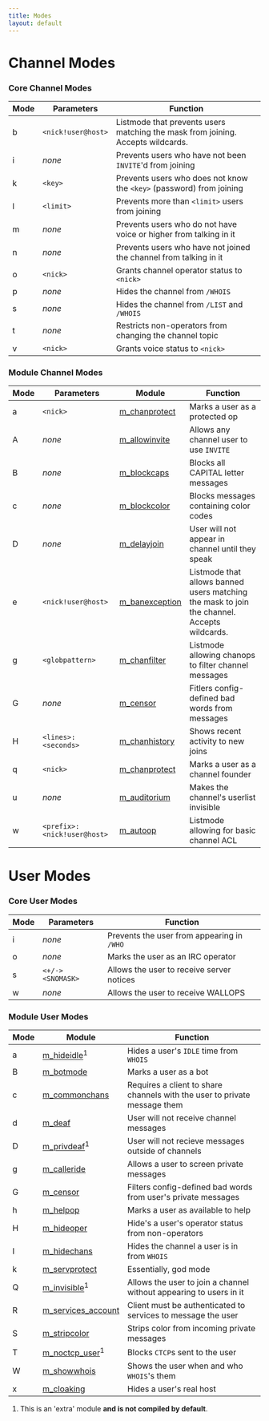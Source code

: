 ```yaml
---
title: Modes
layout: default
---
```


# Channel Modes

### Core Channel Modes

Mode | Parameters | Function
---- | ---------- | --------	
b    | `<nick!user@host>`   | Listmode that prevents users matching the mask from joining. Accepts wildcards.
i    | *none*     | Prevents users who have not been `INVITE`'d from joining
k    | `<key>`    | Prevents users who does not know the `<key>` (password) from joining
l    | `<limit>`  | Prevents more than `<limit>` users from joining
m    | *none*     | Prevents users who do not have voice or higher from talking in it
n    | *none*     | Prevents users who have not joined the channel from talking in it
o    | `<nick>`   | Grants channel operator status to `<nick>`
p    | *none*     | Hides the channel from `/WHOIS`
s    | *none*     | Hides the channel from `/LIST` and `/WHOIS`
t    | *none*     | Restricts non-operators from changing the channel topic
v    | `<nick>`   | Grants voice status to `<nick>`

### Module Channel Modes

Mode | Parameters | Module | Function
---- | ---------- | ------ | --------
a    | `<nick>`   | [m_chanprotect](../../Modules/2.0/chanprotect.md) | Marks a user as a protected op
A    | *none*     | [m_allowinvite](../../Modules/2.0/allowinvite.md) | Allows any channel user to use `INVITE`
B    | *none*     | [m_blockcaps](../../Modules/2.0/blockcaps.md) | Blocks all CAPITAL letter messages
c    | *none*     | [m_blockcolor](../../Modules/2.0/blockcolor.md) | Blocks messages containing color codes
D    | *none*     | [m_delayjoin](../../Modules/2.0/delayjoin.md) | User will not appear in channel until they speak
e    | `<nick!user@host>` | [m_banexception](../../Modules/2.0/banexception.md) | Listmode that allows banned users matching the mask to join the channel. Accepts wildcards.
g    | `<globpattern>` | [m_chanfilter](../../Modules/2.0/chanfilter.md) | Listmode allowing chanops to filter channel messages
G    | *none*     | [m_censor](../../Modules/2.0/censor.md) | Fitlers config-defined bad words from messages
H    | `<lines>:<seconds>` | [m_chanhistory](../../Modules/2.0/chanhistory.md) | Shows recent activity to new joins
q    | `<nick>`   | [m_chanprotect](../../Modules/2.0/chanprotect.md) | Marks a user as a channel founder
u    | *none*     | [m_auditorium](../../Modules/2.0/auditorium.md) | Makes the channel's userlist invisible
w    | `<prefix>:<nick!user@host>` | [m_autoop](../../Modules/2.0/autoop.md) | Listmode allowing for basic channel ACL


# User Modes

### Core User Modes

Mode | Parameters  | Function
---- | ----------- | --------	
i    | *none*      | Prevents the user from appearing in `/WHO`
o    | *none*      | Marks the user as an IRC operator
s    | `<+/-><SNOMASK>` | Allows the user to receive server notices
w    | *none*      | Allows the user to receive WALLOPS

### Module User Modes

Mode | Module | Function
---- | ------ | --------
a    | [m_hideidle](../../Modules/2.0/hideidle.md)<sup>1</sup> | Hides a user's `IDLE` time from `WHOIS`
B    | [m_botmode](../../Modules/2.0/botmode.md)  | Marks a user as a bot
c    | [m_commonchans](../../Modules/2.0/commonchans.md) | Requires a client to share channels with the user to private message them
d    | [m_deaf](../../Modules/2.0/deaf.md) | User will not receive channel messages
D    | [m_privdeaf](../../Modules/2.0/extras/privdeaf.md)<sup>1</sup> | User will not recieve messages outside of channels
g    | [m_calleride](../../Modules/2.0/callerid.md) | Allows a user to screen private messages
G    | [m_censor](../../Modules/2.0/censor.md)    | Filters config-defined bad words from user's private messages
h    | [m_helpop](../../Modules/2.0/helpop.md) | Marks a user as available to help
H    | [m_hideoper](../../Modules/2.0/hideoper.md) | Hide's a user's operator status from non-operators
I    | [m_hidechans](../../Modules/2.0/hidechans.md) | Hides the channel a user is in from `WHOIS`
k    | [m_servprotect](../../Modules/2.0/servprotect.md) | Essentially, god mode
Q    | [m_invisible](../../Modules/2.0/extras/invisible.md)<sup>1</sup> | Allows the user to join a channel without appearing to users in it
R    | [m_services_account](../../Modules/2.0/services_account.md) | Client must be authenticated to services to message the user
S    | [m_stripcolor](../../Modules/2.0/stripcolor.md) | Strips color from incoming private messages
T    | [m_noctcp_user](../../Modules/2.0/extras/noctcp_user.md)<sup>1</sup> | Blocks `CTCP`s sent to the user
W    | [m_showwhois](../../Modules/2.0/showwhois.md) | Shows the user when and who `WHOIS`'s them
x    | [m_cloaking](../../Modules/2.0/cloaking.md) | Hides a user's real host

1) This is an 'extra' module **and is not compiled by default**.
